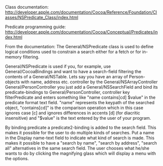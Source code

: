 Class documentation:
http://developer.apple.com/documentation/Cocoa/Reference/Foundation/Classes/NSPredicate_Class/index.html

Predicate programming guide:
http://developer.apple.com/documentation/Cocoa/Conceptual/Predicates/index.html

From the documentation:
The General/NSPredicate class is used to define logical conditions used to constrain a search either for a fetch or for in-memory filtering.


General/NSPredicate is used if you, for example, use General/CocoaBindings and want to have a search-field filtering the contents of a General/NSTable. Lets say you have an array of Person-objects with name, address etc. controller by the General/NSArrayController General/PersonController you just add a General/NSSearchField and bind its predicate-bindings to General/PersonController, controller key filterPredicate and enters something like "name contains[cd] $value" in the predicate format text field. "name" represents the keypath of the searched object, "contains[cd]" is the comparison operation which in this case ignores case [c] and ignores differences in accents [d] (for diacritic insensitive) and "$value" is the text entered by the user of your program.

By binding predicate a predicate2-binding is added to the search field. This makes it possible for the user to do multiple kinds of searches. Put a name in the Display name-text field to indicate what kind of search is made. This makes it possible to have a "search by name", "search by address", "search all" alternatives in the same search field. The user chooses what he/she wants to do by clicking the magnifying glass which will display a menu with the options.